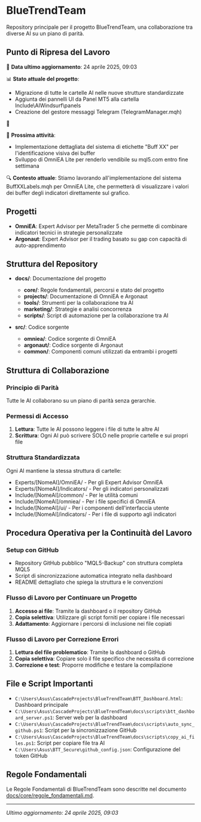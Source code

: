 # BlueTrendTeam

Repository principale per il progetto BlueTrendTeam, una collaborazione tra diverse AI su un piano di parità.

## Punto di Ripresa del Lavoro

📅 **Data ultimo aggiornamento**: 24 aprile 2025, 09:03

📊 **Stato attuale del progetto**:
- Migrazione di tutte le cartelle AI nelle nuove strutture standardizzate
- Aggiunta dei pannelli UI da Panel MT5 alla cartella Include\AIWindsurf\panels
- Creazione del gestore messaggi Telegram (TelegramManager.mqh)

🔄

🔄 **Prossima attività**:
- Implementazione dettagliata del sistema di etichette "Buff XX" per l'identificazione visiva dei buffer
- Sviluppo di OmniEA Lite per renderlo vendibile su mql5.com entro fine settimana

🔍 **Contesto attuale**:
Stiamo lavorando all'implementazione del sistema BuffXXLabels.mqh per OmniEA Lite, che permetterà di visualizzare i valori dei buffer degli indicatori direttamente sul grafico.

## Progetti

- **OmniEA**: Expert Advisor per MetaTrader 5 che permette di combinare indicatori tecnici in strategie personalizzate
- **Argonaut**: Expert Advisor per il trading basato su gap con capacità di auto-apprendimento

## Struttura del Repository

- **docs/**: Documentazione del progetto
  - **core/**: Regole fondamentali, percorsi e stato del progetto
  - **projects/**: Documentazione di OmniEA e Argonaut
  - **tools/**: Strumenti per la collaborazione tra AI
  - **marketing/**: Strategie e analisi concorrenza
  - **scripts/**: Script di automazione per la collaborazione tra AI

- **src/**: Codice sorgente
  - **omniea/**: Codice sorgente di OmniEA
  - **argonaut/**: Codice sorgente di Argonaut
  - **common/**: Componenti comuni utilizzati da entrambi i progetti

## Struttura di Collaborazione

### Principio di Parità
Tutte le AI collaborano su un piano di parità senza gerarchie.

### Permessi di Accesso
1. **Lettura**: Tutte le AI possono leggere i file di tutte le altre AI
2. **Scrittura**: Ogni AI può scrivere SOLO nelle proprie cartelle e sui propri file

### Struttura Standardizzata
Ogni AI mantiene la stessa struttura di cartelle:
- Experts/[NomeAI]/OmniEA/ - Per gli Expert Advisor OmniEA
- Experts/[NomeAI]/Indicators/ - Per gli indicatori personalizzati
- Include/[NomeAI]/common/ - Per le utilità comuni
- Include/[NomeAI]/omniea/ - Per i file specifici di OmniEA
- Include/[NomeAI]/ui/ - Per i componenti dell'interfaccia utente
- Include/[NomeAI]/indicators/ - Per i file di supporto agli indicatori

## Procedura Operativa per la Continuità del Lavoro

### Setup con GitHub
- Repository GitHub pubblico "MQL5-Backup" con struttura completa MQL5
- Script di sincronizzazione automatica integrato nella dashboard
- README dettagliato che spiega la struttura e le convenzioni

### Flusso di Lavoro per Continuare un Progetto
1. **Accesso ai file**: Tramite la dashboard o il repository GitHub
2. **Copia selettiva**: Utilizzare gli script forniti per copiare i file necessari
3. **Adattamento**: Aggiornare i percorsi di inclusione nei file copiati

### Flusso di Lavoro per Correzione Errori
1. **Lettura del file problematico**: Tramite la dashboard o GitHub
2. **Copia selettiva**: Copiare solo il file specifico che necessita di correzione
3. **Correzione e test**: Proporre modifiche e testare la compilazione

## File e Script Importanti

- `C:\Users\Asus\CascadeProjects\BlueTrendTeam\BTT_Dashboard.html`: Dashboard principale
- `C:\Users\Asus\CascadeProjects\BlueTrendTeam\docs\scripts\btt_dashboard_server.ps1`: Server web per la dashboard
- `C:\Users\Asus\CascadeProjects\BlueTrendTeam\docs\scripts\auto_sync_github.ps1`: Script per la sincronizzazione GitHub
- `C:\Users\Asus\CascadeProjects\BlueTrendTeam\docs\scripts\copy_ai_files.ps1`: Script per copiare file tra AI
- `C:\Users\Asus\BTT_Secure\github_config.json`: Configurazione del token GitHub

## Regole Fondamentali

Le Regole Fondamentali di BlueTrendTeam sono descritte nel documento [docs/core/regole_fondamentali.md](docs/core/regole_fondamentali.md).

---

*Ultimo aggiornamento: 24 aprile 2025, 09:03*


